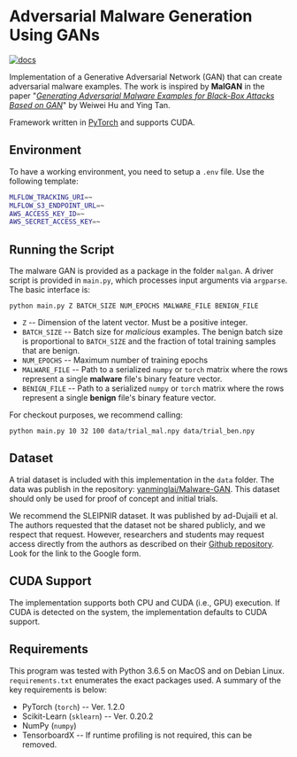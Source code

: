 # Adversarial Malware Generation Using GANs

[![docs](https://img.shields.io/badge/license-MIT-blue.svg)](https://github.com/ZaydH/MalwareGAN/blob/master/LICENSE)

Implementation of a Generative Adversarial Network (GAN) that can create adversarial malware examples.  The work is inspired by **MalGAN** in the paper "[*Generating Adversarial Malware Examples for Black-Box Attacks Based on GAN*](https://arxiv.org/abs/1702.05983)" by Weiwei Hu and Ying Tan.

Framework written in [PyTorch](https://pytorch.org/) and supports CUDA.

## Environment

To have a working environment, you need to setup a `.env` file. Use the following template:

```bash
MLFLOW_TRACKING_URI=~
MLFLOW_S3_ENDPOINT_URL=~
AWS_ACCESS_KEY_ID=~
AWS_SECRET_ACCESS_KEY=~
```

## Running the Script

The malware GAN is provided as a package in the folder `malgan`.  A driver script is provided in `main.py`, which processes input arguments via `argparse`.  The basic interface is:

    python main.py Z BATCH_SIZE NUM_EPOCHS MALWARE_FILE BENIGN_FILE

* `Z` -- Dimension of the latent vector.  Must be a positive integer.
* `BATCH_SIZE` -- Batch size for *malicious* examples.  The benign batch size is proportional to `BATCH_SIZE` and the fraction of total training samples that are benign.
* `NUM_EPOCHS` -- Maximum number of training epochs
* `MALWARE_FILE` -- Path to a serialized `numpy` or `torch` matrix where the rows represent a single **malware** file's binary feature vector.
* `BENIGN_FILE` -- Path to a serialized `numpy` or `torch` matrix where the rows represent a single **benign** file's binary feature vector.

For checkout purposes, we recommend calling:

    python main.py 10 32 100 data/trial_mal.npy data/trial_ben.npy 

## Dataset

A trial dataset is included with this implementation in the `data` folder.  The data was publish in the repository: [yanminglai/Malware-GAN](https://github.com/yanminglai/Malware-GAN).  This dataset should only be used for proof of concept and initial trials. 

We recommend the SLEIPNIR dataset.  It was published by ad-Dujaili et al.  The authors requested that the dataset not be shared publicly, and we respect that request.  However, researchers and students may request access directly from the authors as described on their [Github repository](https://github.com/ALFA-group/robust-adv-malware-detection).  Look for the link to the Google form.

## CUDA Support

The implementation supports both CPU and CUDA (i.e., GPU) execution.  If CUDA is detected on the system, the implementation defaults to CUDA support.

## Requirements

This program was tested with Python 3.6.5 on MacOS and on Debian Linux.  `requirements.txt` enumerates the exact packages used. A summary of the key requirements is below: 

* PyTorch (`torch`) -- Ver. 1.2.0
* Scikit-Learn (`sklearn`) -- Ver. 0.20.2
* NumPy (`numpy`)
* TensorboardX -- If runtime profiling is not required, this can be removed.
